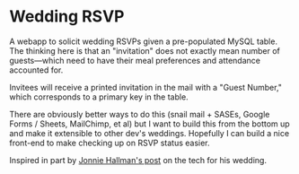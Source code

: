 # Wedding RSVP

A webapp to solicit wedding RSVPs given a pre-populated MySQL table. The thinking here is that an "invitation" does not exactly mean number of guests—which need to have their meal preferences and attendance accounted for.

Invitees will receive a printed invitation in the mail with a "Guest Number," which corresponds to a primary key in the table.

There are obviously better ways to do this (snail mail + SASEs, Google Forms / Sheets, MailChimp, et al) but I want to build this from the bottom up and make it extensible to other dev's weddings. Hopefully I can build a nice front-end to make checking up on RSVP status easier.

Inspired in part by [Jonnie Hallman's post](http://destroytoday.com/blog/wedding-tech/) on the tech for his wedding.
